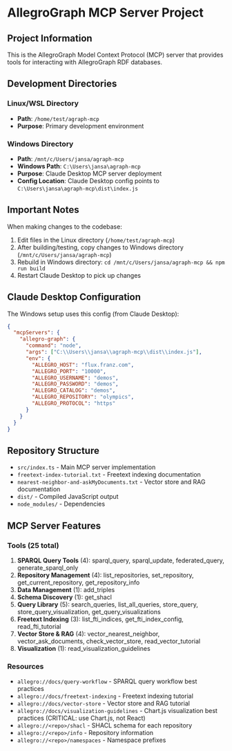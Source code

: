 # AllegroGraph MCP Server Project

## Project Information

This is the AllegroGraph Model Context Protocol (MCP) server that provides tools for interacting with AllegroGraph RDF databases.

## Development Directories

### Linux/WSL Directory
- **Path**: `/home/test/agraph-mcp`
- **Purpose**: Primary development environment

### Windows Directory
- **Path**: `/mnt/c/Users/jansa/agraph-mcp`
- **Windows Path**: `C:\Users\jansa\agraph-mcp`
- **Purpose**: Claude Desktop MCP server deployment
- **Config Location**: Claude Desktop config points to `C:\Users\jansa\agraph-mcp\dist\index.js`

## Important Notes

When making changes to the codebase:
1. Edit files in the Linux directory (`/home/test/agraph-mcp`)
2. After building/testing, copy changes to Windows directory (`/mnt/c/Users/jansa/agraph-mcp`)
3. Rebuild in Windows directory: `cd /mnt/c/Users/jansa/agraph-mcp && npm run build`
4. Restart Claude Desktop to pick up changes

## Claude Desktop Configuration

The Windows setup uses this config (from Claude Desktop):
```json
{
  "mcpServers": {
    "allegro-graph": {
      "command": "node",
      "args": ["C:\\Users\\jansa\\agraph-mcp\\dist\\index.js"],
      "env": {
        "ALLEGRO_HOST": "flux.franz.com",
        "ALLEGRO_PORT": "10000",
        "ALLEGRO_USERNAME": "demos",
        "ALLEGRO_PASSWORD": "demos",
        "ALLEGRO_CATALOG": "demos",
        "ALLEGRO_REPOSITORY": "olympics",
        "ALLEGRO_PROTOCOL": "https"
      }
    }
  }
}
```

## Repository Structure

- `src/index.ts` - Main MCP server implementation
- `freetext-index-tutorial.txt` - Freetext indexing documentation
- `nearest-neighbor-and-askMyDocuments.txt` - Vector store and RAG documentation
- `dist/` - Compiled JavaScript output
- `node_modules/` - Dependencies

## MCP Server Features

### Tools (25 total)
1. **SPARQL Query Tools** (4): sparql_query, sparql_update, federated_query, generate_sparql_only
2. **Repository Management** (4): list_repositories, set_repository, get_current_repository, get_repository_info
3. **Data Management** (1): add_triples
4. **Schema Discovery** (1): get_shacl
5. **Query Library** (5): search_queries, list_all_queries, store_query, store_query_visualization, get_query_visualizations
6. **Freetext Indexing** (3): list_fti_indices, get_fti_index_config, read_fti_tutorial
7. **Vector Store & RAG** (4): vector_nearest_neighbor, vector_ask_documents, check_vector_store, read_vector_tutorial
8. **Visualization** (1): read_visualization_guidelines

### Resources
- `allegro://docs/query-workflow` - SPARQL query workflow best practices
- `allegro://docs/freetext-indexing` - Freetext indexing tutorial
- `allegro://docs/vector-store` - Vector store and RAG tutorial
- `allegro://docs/visualization-guidelines` - Chart.js visualization best practices (CRITICAL: use Chart.js, not React)
- `allegro://<repo>/shacl` - SHACL schema for each repository
- `allegro://<repo>/info` - Repository information
- `allegro://<repo>/namespaces` - Namespace prefixes
